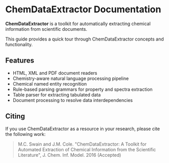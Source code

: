 # ChemDataExtractor Documentation


**ChemDataExtractor** is a toolkit for automatically extracting chemical information from scientific documents.

This guide provides a quick tour through ChemDataExtractor concepts and functionality.

## Features

- HTML, XML and PDF document readers
- Chemistry-aware natural language processing pipeline
- Chemical named entity recognition
- Rule-based parsing grammars for property and spectra extraction
- Table parser for extracting tabulated data
- Document processing to resolve data interdependencies


## Citing

If you use ChemDataExtractor as a resource in your research, please cite the following work:

> M.C. Swain and J.M. Cole. "ChemDataExtractor: A Toolkit for Automated Extraction of Chemical Information from the
  Scientific Literature", J. Chem. Inf. Model. 2016 (Accepted)

